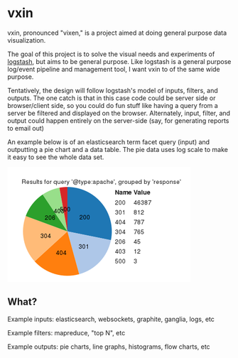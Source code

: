 # vxin

vxin, pronounced "vixen," is a project aimed at doing general purpose data
visualization.

The goal of this project is to solve the visual needs and experiments of
[logstash](http://logstash.net/), but aims to be general purpose. Like logstash
is a general purpose log/event pipeline and management tool, I want vxin to of
the same wide purpose.

Tentatively, the design will follow logstash's model of inputs, filters, and
outputs. The one catch is that in this case code could be server side or
browser/client side, so you could do fun stuff like having a query from a
server be filtered and displayed on the browser. Alternately, input, filter,
and output could happen entirely on the server-side (say, for generating
reports to email out)

An example below is of an elasticsearch term facet query (input) and outputting
a pie chart and a data table. The pie data uses log scale to make it easy to
see the whole data set.

![example pie chart](https://github.com/jordansissel/vxin/raw/master/media/elasticsearch-logstash-piesnacking.png)

## What?

Example inputs: elasticsearch, websockets, graphite, ganglia, logs, etc

Example filters: mapreduce, "top N", etc

Example outputs: pie charts, line graphs, histograms, flow charts, etc
